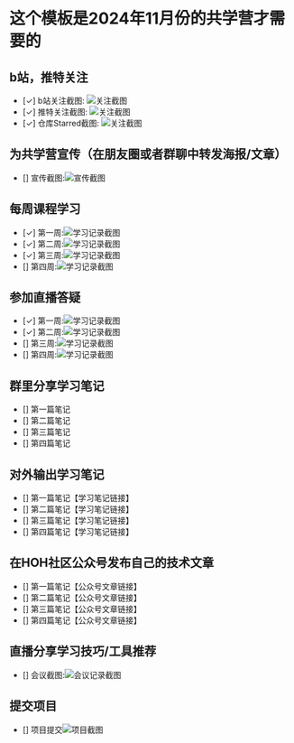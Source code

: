 # 这个模板是2024年11月份的共学营才需要的

## b站，推特关注

- [✓] b站关注截图: ![关注截图](./images/bilibili_follow.png)
- [✓] 推特关注截图: ![关注截图](./images/github_starred.png)
- [✓] 仓库Starred截图: ![关注截图](./images/Hoh_follow.png)

## 为共学营宣传（在朋友圈或者群聊中转发海报/文章）

- [] 宣传截图:![宣传截图](./images/你的图片地址)

## 每周课程学习

- [✓] 第一周:![学习记录截图](./images/Learn_NO1.jpg)
- [✓] 第二周:![学习记录截图](./images/Learn_NO2.jpg)
- [✓] 第三周:![学习记录截图](./images/Learn_NO3.jpg)
- [] 第四周:![学习记录截图](./images/你的图片地址)

## 参加直播答疑

- [✓] 第一周:![学习记录截图](./images/QA_Meeting_No1.jpg)
- [✓] 第二周:![学习记录截图](./images/QA_Meeting_No2.jpg)
- [] 第三周:![学习记录截图](./images/你的图片地址)
- [] 第四周:![学习记录截图](./images/你的图片地址)

## 群里分享学习笔记

- [] 第一篇笔记
- [] 第二篇笔记
- [] 第三篇笔记
- [] 第四篇笔记

## 对外输出学习笔记

- [] 第一篇笔记【学习笔记链接】
- [] 第二篇笔记【学习笔记链接】
- [] 第三篇笔记【学习笔记链接】
- [] 第四篇笔记【学习笔记链接】

## 在HOH社区公众号发布自己的技术文章

- [] 第一篇笔记【公众号文章链接】
- [] 第二篇笔记【公众号文章链接】
- [] 第三篇笔记【公众号文章链接】
- [] 第四篇笔记【公众号文章链接】

## 直播分享学习技巧/工具推荐

- [] 会议截图:![会议记录截图](./images/你的图片地址)

## 提交项目

- [] 项目提交![项目截图](./images/你的图片地址)


